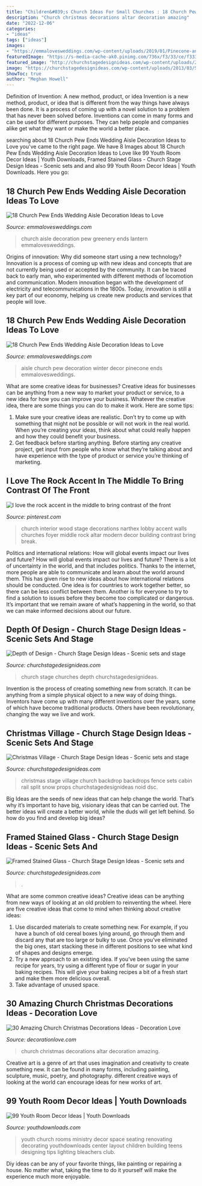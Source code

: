 ```yaml
---
title: "Children&#039;s Church Ideas For Small Churches : 18 Church Pew Ends Wedding Aisle Decoration Ideas To Love"
description: "Church christmas decorations altar decoration amazing"
date: "2022-12-06"
categories:
- "ideas"
tags: ["ideas"]
images:
- "https://emmalovesweddings.com/wp-content/uploads/2019/01/Pinecone-and-fir-winter-wedding-aisle-decor.jpg"
featuredImage: "https://s-media-cache-ak0.pinimg.com/736x/f3/33/ce/f333ceaf3a6caa71a05a8984e6263d2e--the-rock-in-the-middle.jpg"
featured_image: "http://churchstagedesignideas.com/wp-content/uploads/2013/08/noid-DSC_0049.jpg"
image: "https://churchstagedesignideas.com/wp-content/uploads/2013/03/Small-Church-Deep-Design.jpg"
ShowToc: true
author: "Meghan Howell"
---
```



Definition of Invention: A new method, product, or idea
Invention is a new method, product, or idea that is different from the way things have always been done. It is a process of coming up with a novel solution to a problem that has never been solved before. Inventions can come in many forms and can be used for different purposes. They can help people and companies alike get what they want or make the world a better place.

	

		
searching about 18 Church Pew Ends Wedding Aisle Decoration Ideas to Love you've came to the right page. We have 8 Images about 18 Church Pew Ends Wedding Aisle Decoration Ideas to Love like 99 Youth Room Decor Ideas | Youth Downloads, Framed Stained Glass - Church Stage Design Ideas - Scenic sets and and also 99 Youth Room Decor Ideas | Youth Downloads. Here you go:
		
    
## 18 Church Pew Ends Wedding Aisle Decoration Ideas To Love

<img loading=lazy src="https://emmalovesweddings.com/wp-content/uploads/2019/01/greenery-and-lantern-church-wedding-aisle.jpg" onerror="this.onerror=null;this.src='https://tse1.mm.bing.net/th?id=OIP.A4P2v3Ae-Jaidna4iigDTAHaLH&amp;pid=15.1';" alt="18 Church Pew Ends Wedding Aisle Decoration Ideas to Love">

_Source: emmalovesweddings.com_

>church aisle decoration pew greenery ends lantern emmalovesweddings. 

	

Origins of innovation: Why did someone start using a new technology?
Innovation is a process of coming up with new ideas and concepts that are not currently being used or accepted by the community. It can be traced back to early man, who experimented with different methods of locomotion and communication. Modern innovation began with the development of electricity and telecommunications in the 1800s. Today, innovation is still a key part of our economy, helping us create new products and services that people will love.

    
## 18 Church Pew Ends Wedding Aisle Decoration Ideas To Love

<img loading=lazy src="https://emmalovesweddings.com/wp-content/uploads/2019/01/Pinecone-and-fir-winter-wedding-aisle-decor.jpg" onerror="this.onerror=null;this.src='https://tse4.mm.bing.net/th?id=OIP.S3KvjoJXXYyjHUxuNvqXvQHaLI&amp;pid=15.1';" alt="18 Church Pew Ends Wedding Aisle Decoration Ideas to Love">

_Source: emmalovesweddings.com_

>aisle church pew decoration winter decor pinecone ends emmalovesweddings. 

	

What are some creative ideas for businesses?
Creative ideas for businesses can be anything from a new way to market your product or service, to a new idea for how you can improve your business. Whatever the creative idea, there are some things you can do to make it work. Here are some tips: 
1. Make sure your creative ideas are realistic. Don’t try to come up with something that might not be possible or will not work in the real world. When you’re creating your ideas, think about what could really happen and how they could benefit your business. 
2. Get feedback before starting anything. Before starting any creative project, get input from people who know what they’re talking about and have experience with the type of product or service you’re thinking of marketing.

    
## I Love The Rock Accent In The Middle To Bring Contrast Of The Front

<img loading=lazy src="https://s-media-cache-ak0.pinimg.com/736x/f3/33/ce/f333ceaf3a6caa71a05a8984e6263d2e--the-rock-in-the-middle.jpg" onerror="this.onerror=null;this.src='https://tse3.mm.bing.net/th?id=OIP.G-fcjXQ6eQk-85IFoFvk3QHaFj&amp;pid=15.1';" alt="I love the rock accent in the middle to bring contrast of the front">

_Source: pinterest.com_

>church interior wood stage decorations narthex lobby accent walls churches foyer middle rock altar modern decor building contrast bring break. 

	

Politics and international relations: How will global events impact our lives and future?
How will global events impact our lives and future? There is a lot of uncertainty in the world, and that includes politics. Thanks to the internet, more people are able to communicate and learn about the world around them. This has given rise to new ideas about how international relations should be conducted. 
One idea is for countries to work together better, so there can be less conflict between them. Another is for everyone to try to find a solution to issues before they become too complicated or dangerous. It’s important that we remain aware of what’s happening in the world, so that we can make informed decisions about our future.

    
## Depth Of Design - Church Stage Design Ideas - Scenic Sets And Stage

<img loading=lazy src="https://churchstagedesignideas.com/wp-content/uploads/2013/03/Small-Church-Deep-Design.jpg" onerror="this.onerror=null;this.src='https://tse1.mm.bing.net/th?id=OIP.L9qLhoiUh0HywzOr82POggHaC4&amp;pid=15.1';" alt="Depth of Design - Church Stage Design Ideas - Scenic sets and stage">

_Source: churchstagedesignideas.com_

>church stage churches depth churchstagedesignideas. 

	

Invention is the process of creating something new from scratch. It can be anything from a simple physical object to a new way of doing things. Inventors have come up with many different inventions over the years, some of which have become traditional products. Others have been revolutionary, changing the way we live and work.

    
## Christmas Village - Church Stage Design Ideas - Scenic Sets And Stage

<img loading=lazy src="http://churchstagedesignideas.com/wp-content/uploads/2013/08/noid-DSC_0049.jpg" onerror="this.onerror=null;this.src='https://tse3.mm.bing.net/th?id=OIP.2TLlctv-9cFfVNsP-mlC_gHaE8&amp;pid=15.1';" alt="Christmas Village - Church Stage Design Ideas - Scenic sets and stage">

_Source: churchstagedesignideas.com_

>christmas stage village church backdrop backdrops fence sets cabin rail split snow props churchstagedesignideas noid dsc. 

	

Big Ideas are the seeds of new ideas that can help change the world. That’s why it’s important to have big, visionary ideas that can be carried out. The better ideas will create a better world, while the duds will get left behind. So how do you find and develop big ideas?

    
## Framed Stained Glass - Church Stage Design Ideas - Scenic Sets And

<img loading=lazy src="https://churchstagedesignideas.com/wp-content/uploads/2020/12/Framed-Stained-Glass-Stage-Design.jpg" onerror="this.onerror=null;this.src='https://tse3.mm.bing.net/th?id=OIP.qWNPmgng2oM1Sc_3w7d-ngHaDt&amp;pid=15.1';" alt="Framed Stained Glass - Church Stage Design Ideas - Scenic sets and">

_Source: churchstagedesignideas.com_

>. 

	

What are some common creative ideas?
Creative ideas can be anything from new ways of looking at an old problem to reinventing the wheel. Here are five creative ideas that come to mind when thinking about creative ideas: 
1. Use discarded materials to create something new. For example, if you have a bunch of old cereal boxes lying around, go through them and discard any that are too large or bulky to use. Once you’ve eliminated the big ones, start stacking these in different positions to see what kind of shapes and designs emerge.
2. Try a new approach to an existing idea. If you’ve been using the same recipe for years, try using a different type of flour or sugar in your baking recipes. This will give your baking recipes a bit of a fresh start and make them more delicious overall.
3. Take advantage of unused space.

    
## 30 Amazing Church Christmas Decorations Ideas - Decoration Love

<img loading=lazy src="http://www.decorationlove.com/wp-content/uploads/2016/08/Church-Altar-Christmas-Decorations.jpg" onerror="this.onerror=null;this.src='https://tse4.mm.bing.net/th?id=OIP.QxpZM5a-MJtZKkAbDmzU5AHaNK&amp;pid=15.1';" alt="30 Amazing Church Christmas Decorations Ideas - Decoration Love">

_Source: decorationlove.com_

>church christmas decorations altar decoration amazing. 

	

Creative art is a genre of art that uses imagination and creativity to create something new. It can be found in many forms, including painting, sculpture, music, poetry, and photography. different creative ways of looking at the world can encourage ideas for new works of art.

    
## 99 Youth Room Decor Ideas | Youth Downloads

<img loading=lazy src="https://www.youthdownloads.com/wp-content/uploads/2016/02/DSC_0265.jpeg" onerror="this.onerror=null;this.src='https://tse4.mm.bing.net/th?id=OIP.w6XBeQEjCub_SORlUMrx2wHaE9&amp;pid=15.1';" alt="99 Youth Room Decor Ideas | Youth Downloads">

_Source: youthdownloads.com_

>youth church rooms ministry decor space seating renovating decorating youthdownloads center layout children building teens designing tips lighting bleachers club. 

	

Diy ideas can be any of your favorite things, like painting or repairing a house. No matter what, taking the time to do it yourself will make the experience much more enjoyable.

